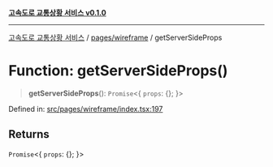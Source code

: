 [**고속도로 교통상황 서비스 v0.1.0**](../../../README.md)

***

[고속도로 교통상황 서비스](../../../modules.md) / [pages/wireframe](../README.md) / getServerSideProps

# Function: getServerSideProps()

> **getServerSideProps**(): `Promise`\<\{ `props`: \{\}; \}\>

Defined in: [src/pages/wireframe/index.tsx:197](https://github.com/ksheyon123/road-status-preview/blob/f8475dd9e1f35d9b8acf92ef20ed9d0782a8bb42/src/pages/wireframe/index.tsx#L197)

## Returns

`Promise`\<\{ `props`: \{\}; \}\>
